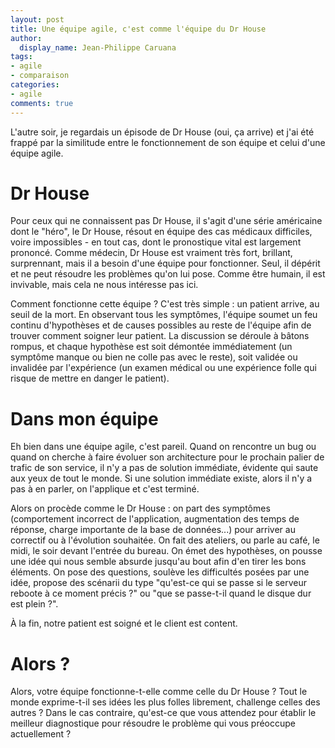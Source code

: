 ```yaml
---
layout: post
title: Une équipe agile, c'est comme l'équipe du Dr House
author:
  display_name: Jean-Philippe Caruana
tags:
- agile
- comparaison
categories:
- agile
comments: true
---
```


L'autre soir, je regardais un épisode de Dr House (oui, ça arrive) et j'ai été frappé par la similitude entre le fonctionnement de son équipe et celui d'une équipe agile.

# Dr House

Pour ceux qui ne connaissent pas Dr House, il s'agit d'une série américaine dont le "héro", le Dr House, résout en équipe des cas médicaux difficiles, voire impossibles - en tout cas, dont le pronostique vital est largement prononcé. Comme médecin, Dr House est vraiment très fort, brillant, surprennant, mais il a besoin d'une équipe pour fonctionner. Seul, il dépérit et ne peut résoudre les problèmes qu'on lui pose. Comme être humain, il est invivable, mais cela ne nous intéresse pas ici.

Comment fonctionne cette équipe ? C'est très simple : un patient arrive, au seuil de la mort. En observant tous les symptômes, l'équipe soumet un feu continu d'hypothèses et de causes possibles au reste de l'équipe afin de trouver comment soigner leur patient. La discussion se déroule à bâtons rompus, et chaque hypothèse est soit démontée immédiatement (un symptôme manque ou bien ne colle pas avec le reste), soit validée ou invalidée par l'expérience (un examen médical ou une expérience folle qui risque de mettre en danger le patient).

# Dans mon équipe

Eh bien dans une équipe agile, c'est pareil. Quand on rencontre un bug ou quand on cherche à faire évoluer son architecture pour le prochain palier de trafic de son service, il n'y a pas de solution immédiate, évidente qui saute aux yeux de tout le monde. Si une solution immédiate existe, alors il n'y a pas à en parler, on l'applique et c'est terminé.

Alors on procède comme le Dr House : on part des symptômes (comportement incorrect de l'application, augmentation des temps de réponse, charge importante de la base de données...) pour arriver au correctif ou à l'évolution souhaitée. On fait des ateliers, ou parle au café, le midi, le soir devant l'entrée du bureau. On émet des hypothèses, on pousse une idée qui nous semble absurde jusqu'au bout afin d'en tirer les bons éléments. On pose des questions, soulève les difficultés posées par une idée, propose des scénarii du type "qu'est-ce qui se passe si le serveur reboote à ce moment précis ?" ou "que se passe-t-il quand le disque dur est plein ?".

À la fin, notre patient est soigné et le client est content.

# Alors ?
Alors, votre équipe fonctionne-t-elle comme celle du Dr House ? Tout le monde exprime-t-il ses idées les plus folles librement, challenge celles des autres ? Dans le cas contraire, qu'est-ce que vous attendez pour établir le meilleur diagnostique pour résoudre le problème qui vous préoccupe actuellement ?
